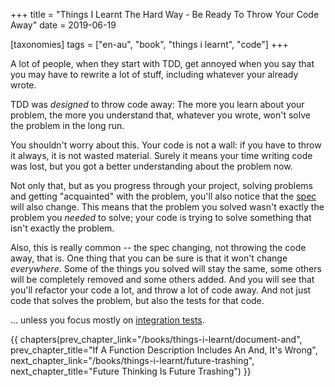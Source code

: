 +++
title = "Things I Learnt The Hard Way - Be Ready To Throw Your Code Away"
date = 2019-06-19

[taxonomies]
tags = ["en-au", "book", "things i learnt", "code"]
+++

A lot of people, when they start with TDD, get annoyed when you say that you
may have to rewrite a lot of stuff, including whatever your already wrote.

<!-- more -->

TDD was _designed_ to throw code away: The more you learn about your problem,
the more you understand that, whatever you wrote, won't solve the problem in
the long run.

You shouldn't worry about this. Your code is not a wall: if you have to throw
it always, it is not wasted material. Surely it means your time writing code
was lost, but you got a better understanding about the problem now.

Not only that, but as you progress through your project, solving problems and
getting "acquainted" with the problem, you'll also notice that the
[spec](/books/things-i-learnt/spec-first) will also change. This means that the problem you solved
wasn't exactly the problem you _needed_ to solve; your code is trying to solve
something that isn't exactly the problem.

Also, this is really common -- the spec changing, not throwing the code away,
that is. One thing that you can be sure is that it won't change _everywhere_.
Some of the things you solved will stay the same, some others will be
completely removed and some others added. And you will see that you'll
refactor your code a lot, and throw a lot of code away. And not just code that
solves the problem, but also the tests for that code.

... unless you focus mostly on [integration
tests](/books/things-i-learnt/integration-tests).

{{ chapters(prev_chapter_link="/books/things-i-learnt/document-and", prev_chapter_title="If A Function Description Includes An And, It's Wrong", next_chapter_link="/books/things-i-learnt/future-trashing", next_chapter_title="Future Thinking Is Future Trashing") }}
